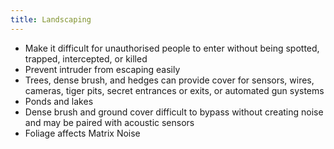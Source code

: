 ```yaml
---
title: Landscaping
---
```


- Make it difficult for unauthorised people to enter without being spotted, trapped, intercepted, or killed
- Prevent intruder from escaping easily
- Trees, dense brush, and hedges can provide cover for sensors, wires, cameras, tiger pits, secret entrances or exits, or automated gun systems
- Ponds and lakes
- Dense brush and ground cover difficult to bypass without creating noise and may be paired with acoustic sensors
- Foliage affects Matrix Noise
